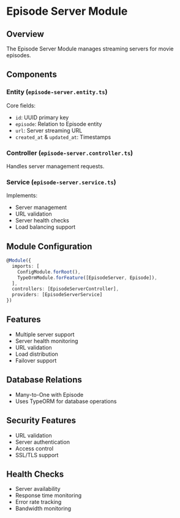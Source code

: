 # Episode Server Module

## Overview
The Episode Server Module manages streaming servers for movie episodes.

## Components

### Entity (`episode-server.entity.ts`)
Core fields:
- `id`: UUID primary key
- `episode`: Relation to Episode entity
- `url`: Server streaming URL
- `created_at` & `updated_at`: Timestamps

### Controller (`episode-server.controller.ts`)
Handles server management requests.

### Service (`episode-server.service.ts`)
Implements:
- Server management
- URL validation
- Server health checks
- Load balancing support

## Module Configuration
```typescript
@Module({
  imports: [
    ConfigModule.forRoot(),
    TypeOrmModule.forFeature([EpisodeServer, Episode]),
  ],
  controllers: [EpisodeServerController],
  providers: [EpisodeServerService]
})
```

## Features
- Multiple server support
- Server health monitoring
- URL validation
- Load distribution
- Failover support

## Database Relations
- Many-to-One with Episode
- Uses TypeORM for database operations

## Security Features
- URL validation
- Server authentication
- Access control
- SSL/TLS support

## Health Checks
- Server availability
- Response time monitoring
- Error rate tracking
- Bandwidth monitoring
